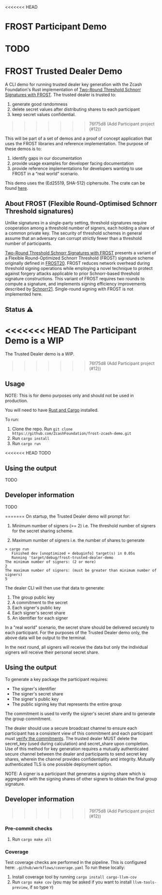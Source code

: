 <<<<<<< HEAD
# FROST Participant Demo

TODO
=======
# FROST Trusted Dealer Demo

A CLI demo for running trusted dealer key generation with the Zcash Foundation's Rust implementation of [Two-Round Threshold Schnorr Signatures with FROST](https://datatracker.ietf.org/doc/draft-irtf-cfrg-frost/). The trusted dealer is trusted to:
1. generate good randomness
2. delete secret values after distributing shares to each participant
3. keep secret values confidential.
>>>>>>> 76f75d8 (Add Participant project (#12))

This will be part of a set of demos and a proof of concept application that uses the FROST libraries and reference implementation. The purpose of these demos is to:

1. identify gaps in our documentation
2. provide usage examples for developer facing documentation
3. provide reference implementations for developers wanting to use FROST in a “real world” scenario.

This demo uses the (Ed25519, SHA-512) ciphersuite. The crate can be found [here](https://crates.io/crates/frost-ed25519).

## About FROST (Flexible Round-Optimised Schnorr Threshold signatures)

Unlike signatures in a single-party setting, threshold signatures require cooperation among a threshold number of signers, each holding a share of a common private key. The security of threshold
schemes in general assume that an adversary can corrupt strictly fewer than a threshold number of participants.

[Two-Round Threshold Schnorr Signatures with FROST](https://datatracker.ietf.org/doc/draft-irtf-cfrg-frost/) presents a variant of a Flexible Round-Optimized Schnorr Threshold (FROST) signature scheme originally defined in [FROST20](https://eprint.iacr.org/2020/852.pdf). FROST reduces network overhead during threshold
signing operations while employing a novel technique to protect against forgery attacks applicable to prior Schnorr-based threshold signature constructions. This variant of FROST requires two rounds to compute a signature, and implements signing efficiency improvements described by [Schnorr21](https://eprint.iacr.org/2021/1375.pdf). Single-round signing with FROST is not implemented here.

## Status ⚠

<<<<<<< HEAD
The Participant Demo is a WIP
=======
The Trusted Dealer demo is a WIP.
>>>>>>> 76f75d8 (Add Participant project (#12))

## Usage

NOTE: This is for demo purposes only and should not be used in production.

You will need to have [Rust and Cargo](https://doc.rust-lang.org/cargo/getting-started/installation.html) installed.

To run:
1. Clone the repo. Run `git clone https://github.com/ZcashFoundation/frost-zcash-demo.git`
2. Run `cargo install`
3. Run `cargo run`

<<<<<<< HEAD
TODO

## Using the output

TODO

## Developer information

TODO

=======
On startup, the Trusted Dealer demo will prompt for:

1. Minimum number of signers (>= 2) i.e. The threshold number of signers for the secret sharing scheme.

2. Maximum number of signers i.e. the number of shares to generate

```
> cargo run
   Finished dev [unoptimized + debuginfo] target(s) in 0.05s
   Running 'target/debug/frost-trusted-dealer-demo
The minimum number of signers: (2 or more)
2
The maximum number of signers: (must be greater than minimum number of signers)
5
```

The dealer CLI will then use that data to generate:

1. The group public key
2. A commitment to the secret
3. Each signer's public key
4. Each signer's secret share
5. An identifier for each signer

In a "real world" scenario, the secret share should be delivered securely to each participant. For the purposes of the Trusted Dealer demo only, the above data will be output to the terminal. 

In the next round, all signers will receive the data but only the individual signers will receive their personal secret share. 

## Using the output

To generate a key package the participant requires:

* The signer's identifier
* The signer's secret share
* The signer's public key
* The public signing key that represents the entire group

The commitment is used to verify the signer's secret share and to generate the group commitment.

The dealer should use a secure broadcast channel to ensure each participant has a consistent view of this commitment and each participant must [verify the commitments](https://github.com/ZcashFoundation/frost/blob/4055cb9439df2814800c678c8da1760a0f86dc10/frost-core/src/frost/keys.rs#L297). 
The trusted dealer MUST delete the secret_key (used during calculation) and secret_share upon completion.
Use of this method for key generation requires a mutually authenticated secure channel between the dealer and participants to send secret key shares, wherein the channel provides confidentiality and integrity. Mutually authenticated TLS is one possible deployment option.

NOTE: A signer is a participant that generates a signing share which is aggregated with the signing shares of other signers to obtain the final group signature.

## Developer information

>>>>>>> 76f75d8 (Add Participant project (#12))
### Pre-commit checks

1. Run `cargo make all`

### Coverage

Test coverage checks are performed in the pipeline. This is configured here: `.github/workflows/coverage.yaml`
To run these locally:
1. Install coverage tool by running `cargo install cargo-llvm-cov`
2. Run `cargo make cov` (you may be asked if you want to install `llvm-tools-preview`, if so type `Y`)
